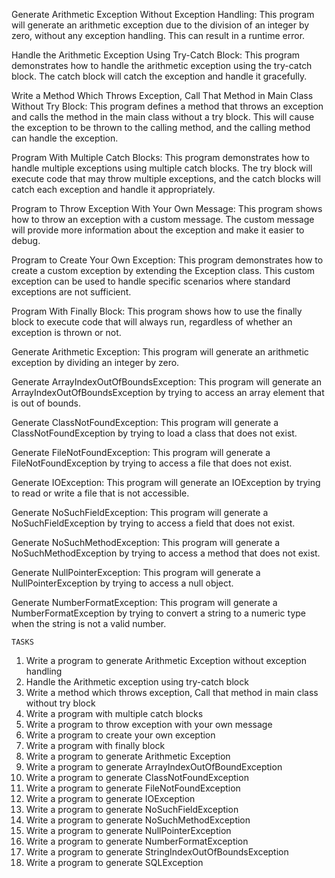 

Generate Arithmetic Exception Without Exception Handling:
This program will generate an arithmetic exception due to the division of an integer by zero, without any exception handling. This can result in a runtime error.

Handle the Arithmetic Exception Using Try-Catch Block:
This program demonstrates how to handle the arithmetic exception using the try-catch block. The catch block will catch the exception and handle it gracefully.

Write a Method Which Throws Exception, Call That Method in Main Class Without Try Block:
This program defines a method that throws an exception and calls the method in the main class without a try block. This will cause the exception to be thrown to the calling method, and the calling method can handle the exception.

Program With Multiple Catch Blocks:
This program demonstrates how to handle multiple exceptions using multiple catch blocks. The try block will execute code that may throw multiple exceptions, and the catch blocks will catch each exception and handle it appropriately.

Program to Throw Exception With Your Own Message:
This program shows how to throw an exception with a custom message. The custom message will provide more information about the exception and make it easier to debug.

Program to Create Your Own Exception:
This program demonstrates how to create a custom exception by extending the Exception class. This custom exception can be used to handle specific scenarios where standard exceptions are not sufficient.

Program With Finally Block:
This program shows how to use the finally block to execute code that will always run, regardless of whether an exception is thrown or not.

Generate Arithmetic Exception:
This program will generate an arithmetic exception by dividing an integer by zero.

Generate ArrayIndexOutOfBoundsException:
This program will generate an ArrayIndexOutOfBoundsException by trying to access an array element that is out of bounds.

Generate ClassNotFoundException:
This program will generate a ClassNotFoundException by trying to load a class that does not exist.

Generate FileNotFoundException:
This program will generate a FileNotFoundException by trying to access a file that does not exist.

Generate IOException:
This program will generate an IOException by trying to read or write a file that is not accessible.

Generate NoSuchFieldException:
This program will generate a NoSuchFieldException by trying to access a field that does not exist.

Generate NoSuchMethodException:
This program will generate a NoSuchMethodException by trying to access a method that does not exist.

Generate NullPointerException:
This program will generate a NullPointerException by trying to access a null object.

Generate NumberFormatException:
This program will generate a NumberFormatException by trying to convert a string to a numeric type when the string is not a valid number.

    TASKS
   

 
1. Write a program to generate Arithmetic Exception without exception handling
2. Handle the Arithmetic exception using try-catch block
3. Write a method which throws exception, Call that method in main class without try block
4. Write a program with multiple catch blocks
5. Write a program to throw exception with your own message
6. Write a program to create your own exception
7. Write a program with finally block
8. Write a program to generate Arithmetic Exception
9. Write a program to generate ArrayIndexOutOfBoundException
10. Write a program to generate ClassNotFoundException
11. Write a program to generate FileNotFoundException
12. Write a program to generate IOException
13. Write a program to generate NoSuchFieldException
14. Write a program to generate NoSuchMethodException
15. Write a program to generate NullPointerException
16. Write a program to generate NumberFormatException
17. Write a program to generate StringIndexOutOfBoundsException
18. Write a program to generate SQLException


